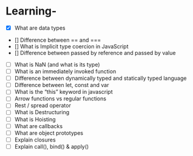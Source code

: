 # Learning-
- [x] What are data types
- [] Difference between == and ===
- [] What is Implicit type coercion in JavaScript
- [] Difference between passed by reference and passed by value
- [ ] What is NaN (and what is its type)
- [ ] What is an immediately invoked function
- [ ] Difference between dynamically typed and statically typed language
- [ ] Difference between let, const and var
- [ ] What is the “this” keyword in javascript
- [ ] Arrow functions vs regular functions
- [ ] Rest / spread operator
- [ ] What is Destructuring 
- [ ] What is Hoisting
- [ ] What are callbacks
- [ ] What are object prototypes
- [ ] Explain closures 
- [ ] Explain call(), bind() & apply()
